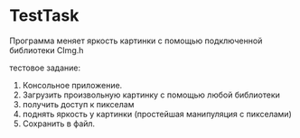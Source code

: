 # TestTask
Программа меняет яркость картинки с помощью подключенной библиотеки CImg.h

тестовое задание:
1) Консольное приложение.
2) Загрузить произвольную картинку с помощью любой библиотеки
3) получить доступ к пикселам
4) поднять яркость у картинки (простейшая манипуляция с пикселами)
5) Сохранить в файл.
